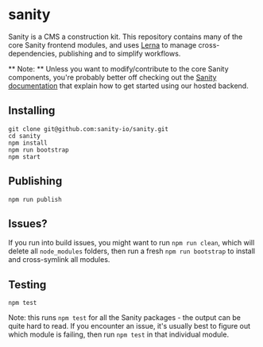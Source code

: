 # sanity

Sanity is a CMS a construction kit. This repository contains many of the core Sanity frontend modules, and uses [Lerna](https://lernajs.io/) to manage cross-dependencies, publishing and to simplify workflows.

** Note: ** Unless you want to modify/contribute to the core Sanity components, you're probably better off checking out the [Sanity documentation](http://sanity.io/docs/) that explain how to get started using our hosted backend.

## Installing

```
git clone git@github.com:sanity-io/sanity.git
cd sanity
npm install
npm run bootstrap
npm start
```

## Publishing

```
npm run publish
```

## Issues?

If you run into build issues, you might want to run `npm run clean`, which will delete all `node_modules` folders, then run a fresh `npm run bootstrap` to install and cross-symlink all modules.

## Testing

```
npm test
```

Note: this runs `npm test` for all the Sanity packages - the output can be quite hard to read. If you encounter an issue, it's usually best to figure out which module is failing, then run `npm test` in that individual module.

